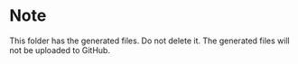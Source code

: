# Note
This folder has the generated files. Do not delete it.
The generated files will not be uploaded to GitHub.